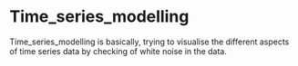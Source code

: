 # Time_series_modelling
 Time_series_modelling is basically, trying to visualise the different aspects of time series data by checking of white noise in the data.

